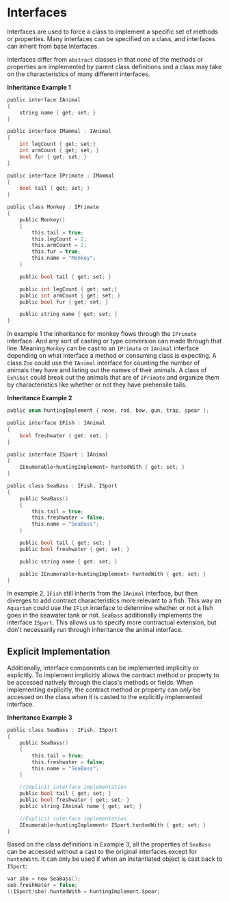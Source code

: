 # Interfaces
Interfaces are used to force a class to implement a specific set of methods or properties. Many interfaces can be specified on a class, and interfaces can inherit from base interfaces.

Interfaces differ from `abstract` classes in that none of the methods or properties are implemented by parent class definitions and a class may take on the characteristics of many different interfaces.




**Inheritance Example 1**
```c
public interface IAnimal
{
    string name { get; set; }    
}

public interface IMammal : IAnimal
{
    int legCount { get; set;}
    int armCount { get; set; }
    bool fur { get; set; }
}

public interface IPrimate : IMammal
{
    bool tail { get; set; }    
}

public class Monkey : IPrimate
{
    public Monkey()
    {
        this.tail = true;
        this.legCount = 2;
        this.armCount = 2;
        this.fur = true;
        this.name = "Monkey";
    }

    public bool tail { get; set; }    

    public int legCount { get; set;}
    public int armCount { get; set; }
    public bool fur { get; set; }

    public string name { get; set; }    
}
```

In example 1 the inheritance for monkey flows through the `IPrimate` interface.  And any sort of casting or type conversion can made through that line.  Meaning `Monkey` can be cast to an `IPrimate` or `IAnimal` interface depending on what interface a method or consuming class is expecting.  A class `Zoo` could use the `IAnimal` interface for counting the number of animals they have and listing out the names of their animals.   A class of `Exhibit` could break out the animals that are of `IPrimate` and organize them by characteristics like whether or not they have prehensile tails.

**Inheritance Example 2**
```c
public enum huntingImplement { none, rod, bow, gun, trap, spear };

public interface IFish : IAnimal
{
    bool freshwater { get; set; }
}

public interface ISport : IAnimal
{
    IEnumerable<huntingImplement> huntedWith { get; set; }
}

public class SeaBass : IFish, ISport 
{
    public SeaBass()
    {
        this.tail = true;
        this.freshwater = false;
        this.name = "SeaBass";
    }

    public bool tail { get; set; }
    public bool freshwater { get; set; }

    public string name { get; set; }

    public IEnumerable<huntingImplement> huntedWith { get; set; }
}

```

In example 2, `IFish` still inherits from the `IAnimal` interface, but then diverges to add contract characteristics more relevant to a fish.  This way an `Aquarium` could use the `IFish` interface to determine whether or not a fish goes in the seawater tank or not.  `SeaBass` additionally implements the interface `ISport`.  This allows us to specify more contractual extension, but don't necessarily run through inheritance the animal interface.

## Explicit Implementation

Additionally, interface components can be implemented implicitly or explicitly.  To implement implicitly allows the contract method or property to be accessed natively through the class's methods or fields.  When implementing explicitly, the contract method or property can <em>only</em> be accessed on the class when it is casted to the explicitly implemented interface.

**Inheritance Example 3**
```c
public class SeaBass : IFish, ISport 
{
    public SeaBass()
    {
        this.tail = true;
        this.freshwater = false;
        this.name = "SeaBass";
    }

    //Implicit interface implementation
    public bool tail { get; set; }
    public bool freshwater { get; set; }
    public string IAnimal name { get; set; }

    //Explicit interface implementation
    IEnumerable<huntingImplement> ISport.huntedWith { get; set; }
}
```

Based on the class definitions in Example 3, all the properties of `SeaBass` can be accessed without a cast to the original interfaces except for `huntedWith`.  It can only be used if when an instantiated object is cast back to `ISport`:

```c
var sbo = new SeaBass();
sob.freshWater = false;
((ISport)sbo).huntedWith = huntingImplement.Spear;
```
